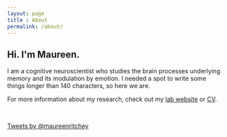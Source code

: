 ```yaml
---
layout: page
title : About
permalink: /about/
---
```


## Hi. I'm Maureen.
I am a cognitive neuroscientist who studies the brain processes underlying memory and its modulation by emotion. I needed a spot to write some things longer than 140 characters, so here we are.

For more information about my research, check out my [lab website](http://www.thememolab.org) or [CV](http://www.thememolab.org/people/cv/ritchey_cv.pdf).

<br>

<a class="twitter-timeline"  href="https://twitter.com/maureenritchey" data-widget-id="518894151421546496">Tweets by @maureenritchey</a>
            <script>!function(d,s,id){var js,fjs=d.getElementsByTagName(s)[0],p=/^http:/.test(d.location)?'http':'https';if(!d.getElementById(id)){js=d.createElement(s);js.id=id;js.src=p+"://platform.twitter.com/widgets.js";fjs.parentNode.insertBefore(js,fjs);}}(document,"script","twitter-wjs");</script>          
